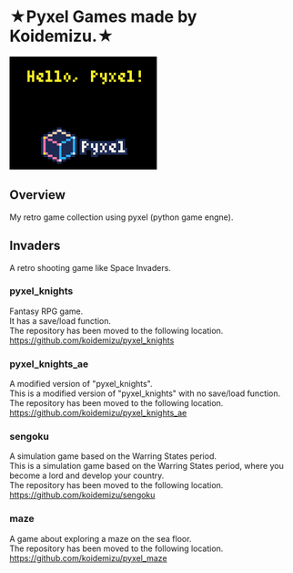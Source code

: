★Pyxel Games made by Koidemizu.★<br>
==============
![pyxel](./images/pyxel.png)

## Overview
My retro game collection using pyxel (python game engne).

## Invaders
A retro shooting game like Space Invaders.
  
### pyxel_knights
Fantasy RPG game.<br>
It has a save/load function.<br>
The repository has been moved to the following location.<br>
https://github.com/koidemizu/pyxel_knights

### pyxel_knights_ae
A modified version of "pyxel_knights".<br>
This is a modified version of "pyxel_knights" with no save/load function.<br>
The repository has been moved to the following location.<br>
https://github.com/koidemizu/pyxel_knights_ae

### sengoku
A simulation game based on the Warring States period.<br>
This is a simulation game based on the Warring States period, where you become a lord and develop your country.<br>
The repository has been moved to the following location.<br>
https://github.com/koidemizu/sengoku

### maze
A game about exploring a maze on the sea floor.<br>
The repository has been moved to the following location.<br>
https://github.com/koidemizu/pyxel_maze
